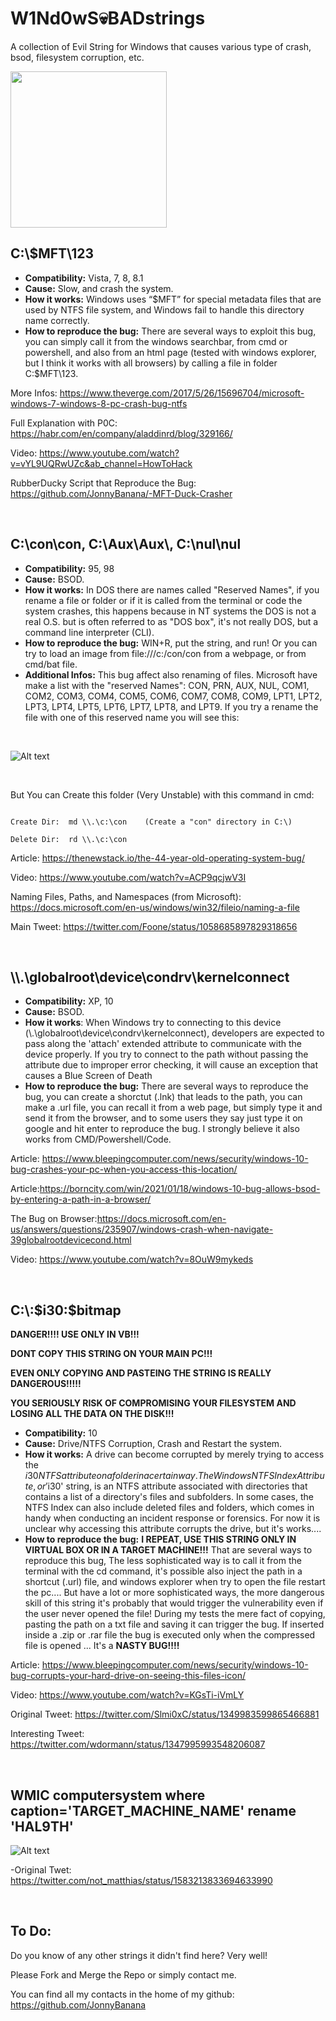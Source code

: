 # W1Nd0wS💀BADstrings
A collection of Evil String for Windows that causes various type of crash, bsod, filesystem corruption, etc.

<img src="https://raw.githubusercontent.com/JonnyBanana/W1Nd0wS_BADstrings/main/img/bad.jpg" alt="" data-canonical-src="https://raw.githubusercontent.com/JonnyBanana/W1Nd0wS_BADstrings/main/img/bad.jpg" width="250" height="250" />

<h2>C:\$MFT\123</h2>

- <b>Compatibility:</b> Vista, 7, 8, 8.1
- <b>Cause:</b> Slow, and crash the system.
- <b>How it works:</b> Windows uses “$MFT” for special metadata files that are used by NTFS file system, and Windows fail to handle this directory name correctly.
- <b>How to reproduce the bug:</b> There are several ways to exploit this bug, you can simply call it from the windows searchbar, from cmd or powershell, and also from an html page (tested with windows explorer, but I think it works with all browsers) by calling a file in folder C:\$MFT\123.


More Infos:
https://www.theverge.com/2017/5/26/15696704/microsoft-windows-7-windows-8-pc-crash-bug-ntfs

Full Explanation with P0C:
https://habr.com/en/company/aladdinrd/blog/329166/

Video:
https://www.youtube.com/watch?v=vYL9UQRwUZc&ab_channel=HowToHack

RubberDucky Script that Reproduce the Bug:
https://github.com/JonnyBanana/-MFT-Duck-Crasher

</BR>

<h2>C:\con\con, C:\Aux\Aux\, C:\nul\nul  </h2>

- <b>Compatibility:</b> 95, 98
- <b>Cause:</b> BSOD.
- <b>How it works:</b> In DOS there are names called "Reserved Names", if you rename a file or folder or if it is called from the terminal or code the system crashes, this happens because in NT systems the DOS is not a real O.S. but is often referred to as "DOS box", it's not really DOS, but a command line interpreter (CLI).
- <b>How to reproduce the bug:</b> WIN+R, put the string, and run! Or you can try to load an image from file:///c:/con/con from a webpage, or from cmd/bat file.
- <b>Additional Infos:</b> This bug affect also renaming of files. Microsoft have make a list with the "reserved Names": 
CON, PRN, AUX, NUL, COM1, COM2, COM3, COM4, COM5, COM6, COM7, COM8, COM9, LPT1, LPT2, LPT3, LPT4, LPT5, LPT6, LPT7, LPT8, and LPT9.
If you try a rename the file with one of this reserved name you will see this:

<BR>
  

![Alt text](https://raw.githubusercontent.com/JonnyBanana/W1Nd0wS_BADstrings/main/img/nope.png "W1Nd0wS_BADstrings")


<BR>
  
But You can Create this folder (Very Unstable) with this command in cmd: 

```

Create Dir:  md \\.\c:\con    (Create a "con" directory in C:\)

Delete Dir:  rd \\.\c:\con  

```

Article:
https://thenewstack.io/the-44-year-old-operating-system-bug/

Video:
https://www.youtube.com/watch?v=ACP9qcjwV3I

Naming Files, Paths, and Namespaces (from Microsoft): 
https://docs.microsoft.com/en-us/windows/win32/fileio/naming-a-file

Main Tweet:
https://twitter.com/Foone/status/1058685897829318656
  
 </BR>

<h2>\\.\globalroot\device\condrv\kernelconnect</h2>

- <b>Compatibility:</b> XP, 10
- <b>Cause:</b> BSOD.
- <b>How it works</b>: When Windows try to connecting to this device (\\.\globalroot\device\condrv\kernelconnect), developers are expected to pass along the 'attach' extended attribute to communicate with the device properly. If you try to connect to the path without passing the attribute due to improper error checking, it will cause an exception that causes a Blue Screen of Death
- <b>How to reproduce the bug:</b> There are several ways to reproduce the bug, you can create a shorctut (.lnk) that leads to the path, you can make a .url file, you can recall it from a web page, but simply type it and send it from the browser, and to some users they say just type it on google and hit enter to reproduce the bug. I strongly believe it also works from CMD/Powershell/Code.

Article: https://www.bleepingcomputer.com/news/security/windows-10-bug-crashes-your-pc-when-you-access-this-location/

Article:https://borncity.com/win/2021/01/18/windows-10-bug-allows-bsod-by-entering-a-path-in-a-browser/

The Bug on Browser:https://docs.microsoft.com/en-us/answers/questions/235907/windows-crash-when-navigate-39globalrootdevicecond.html

Video: https://www.youtube.com/watch?v=8OuW9mykeds
  
</BR>


<h2>C:\:$i30:$bitmap</h2>


<b>DANGER!!!! USE ONLY IN VB!!!</b>

<b>DONT COPY THIS STRING ON YOUR MAIN PC!!!</b> 

<b>EVEN ONLY COPYING AND PASTEING THE STRING IS REALLY DANGEROUS!!!!!</b>

<b>YOU SERIOUSLY RISK OF COMPROMISING YOUR FILESYSTEM AND LOSING ALL THE DATA ON THE DISK!!!</b>

- <b>Compatibility:</b> 10
- <b>Cause:</b> Drive/NTFS Corruption, Crash and Restart the system.
- <b>How it works:</b> A drive can become corrupted by merely trying to access the $i30 NTFS attribute on a folder in a certain way. The Windows NTFS Index Attribute, or '$i30' string, is an NTFS attribute associated with directories that contains a list of a directory's files and subfolders. In some cases, the NTFS Index can also include deleted files and folders, which comes in handy when conducting an incident response or forensics. For now it is unclear why accessing this attribute corrupts the drive, but it's works....
- <b>How to reproduce the bug:</b> <b>I REPEAT, USE THIS STRING ONLY IN VIRTUAL BOX OR IN A TARGET MACHINE!!!</b> That are several ways to reproduce this bug, The less sophisticated way is to call it from the terminal with the cd command, it's possible also inject the path in a shortcut (.url) file, and windows explorer when try to open the file restart the pc.... But have a lot or more sophisticated ways, the more dangerous skill of this string it's probably that would trigger the vulnerability even if the user never opened the file! During my tests the mere fact of copying, pasting the path on a txt file and saving it can trigger the bug.
If inserted inside a .zip or .rar file the bug is executed only when the compressed file is opened ... It's a <b>NASTY BUG!!!!</b>

Article: https://www.bleepingcomputer.com/news/security/windows-10-bug-corrupts-your-hard-drive-on-seeing-this-files-icon/

Video: https://www.youtube.com/watch?v=KGsTi-iVmLY

Original Tweet: https://twitter.com/Slmi0xC/status/1349983599865466881

Interesting Tweet: https://twitter.com/wdormann/status/1347995993548206087

</BR>

<h2>WMIC computersystem where caption='TARGET_MACHINE_NAME' rename 'HAL9TH'</h2>

![Alt text](https://raw.githubusercontent.com/JonnyBanana/W1Nd0wS_BADstrings/main/img/HAL9TH.png "W1Nd0wS_BADstrings")



  
  
-Original Twet: https://twitter.com/not_matthias/status/1583213833694633990
  

</BR>


<h2>To Do:</h2>

Do you know of any other strings it didn't find here? Very well!

Please Fork and Merge the Repo or simply contact me. 

You can find all my contacts in the home of my github: https://github.com/JonnyBanana










